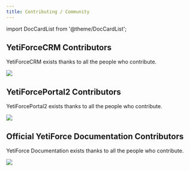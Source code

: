 ```yaml
---
title: Contributing / Community
---
```


import DocCardList from '@theme/DocCardList';

<DocCardList />

## YetiForceCRM Contributors

YetiForceCRM exists thanks to all the people who contribute.

<a class="no-shadow" href="https://github.com/YetiForceCompany/YetiForceCRM/graphs/contributors">
	<img src="https://contrib.rocks/image?repo=YetiForceCompany/YetiForceCRM"   />
</a>

## YetiForcePortal2 Contributors

YetiForcePortal2 exists thanks to all the people who contribute.

<a class="no-shadow" href="https://github.com/YetiForceCompany/YetiForcePortal2/graphs/contributors">
	<img src="https://contrib.rocks/image?repo=YetiForceCompany/YetiForcePortal2"  />
</a>

## Official YetiForce Documentation Contributors

YetiForce Documentation exists thanks to all the people who contribute.

<a class="no-shadow" href="https://github.com/YetiForceCompany/YetiForceDoc/graphs/contributors">
	<img src="https://contrib.rocks/image?repo=YetiForceCompany/YetiForceDoc"  />
</a>

